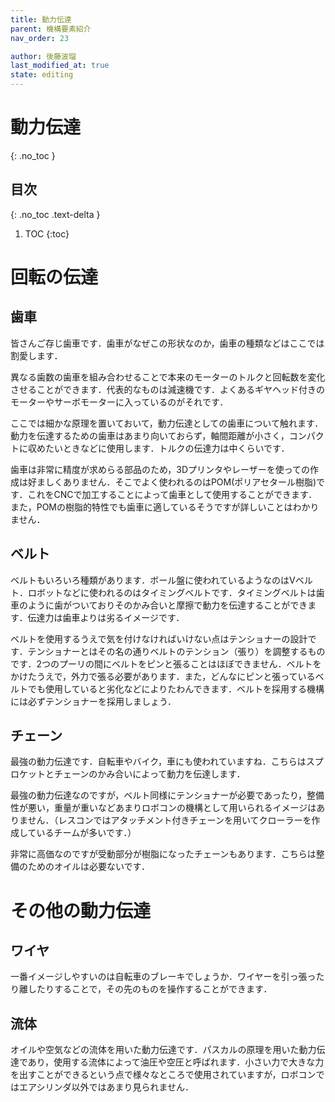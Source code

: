 ```yaml
---
title: 動力伝達
parent: 機構要素紹介
nav_order: 23

author: 後藤波瑠
last_modified_at: true
state: editing
---
```


# 動力伝達
{: .no_toc }

## 目次
{: .no_toc .text-delta }

1. TOC
{:toc}

# 回転の伝達
## 歯車
皆さんご存じ歯車です．歯車がなぜこの形状なのか，歯車の種類などはここでは割愛します．

異なる歯数の歯車を組み合わせることで本来のモーターのトルクと回転数を変化させることができます．代表的なものは減速機です．よくあるギヤヘッド付きのモーターやサーボモーターに入っているのがそれです．

ここでは細かな原理を置いておいて，動力伝達としての歯車について触れます．動力を伝達するための歯車はあまり向いておらず，軸間距離が小さく，コンパクトに収めたいときなどに使用します．トルクの伝達力は中くらいです．

歯車は非常に精度が求めらる部品のため，3Dプリンタやレーザーを使っての作成は好ましくありません．そこでよく使われるのはPOM(ポリアセタール樹脂)です．これをCNCで加工することによって歯車として使用することができます．また，POMの樹脂的特性でも歯車に適しているそうですが詳しいことはわかりません．

## ベルト
ベルトもいろいろ種類があります．ボール盤に使われているようなのはVベルト．ロボットなどに使われるのはタイミングベルトです．タイミングベルトは歯車のように歯がついておりそのかみ合いと摩擦で動力を伝達することができます．伝達力は歯車よりは劣るイメージです．

ベルトを使用するうえで気を付けなければいけない点はテンショナーの設計です．テンショナーとはその名の通りベルトのテンション（張り）を調整するものです．2つのプーリの間にベルトをピンと張ることはほぼできません．ベルトをかけたうえで，外力で張る必要があります．また，どんなにピンと張っているベルトでも使用していると劣化などによりたわんできます．ベルトを採用する機構には必ずテンショナーを採用しましょう．

## チェーン
最強の動力伝達です．自転車やバイク，車にも使われていますね．こちらはスプロケットとチェーンのかみ合いによって動力を伝達します．

最強の動力伝達なのですが，ベルト同様にテンショナーが必要であったり，整備性が悪い，重量が重いなどあまりロボコンの機構として用いられるイメージはありません．（レスコンではアタッチメント付きチェーンを用いてクローラーを作成しているチームが多いです．）

非常に高価なのですが受動部分が樹脂になったチェーンもあります．こちらは整備のためのオイルは必要ないです．

# その他の動力伝達
## ワイヤ
一番イメージしやすいのは自転車のブレーキでしょうか．ワイヤーを引っ張ったり離したりすることで，その先のものを操作することができます．

## 流体
オイルや空気などの流体を用いた動力伝達です．パスカルの原理を用いた動力伝達であり，使用する流体によって油圧や空圧と呼ばれます．小さい力で大きな力を出すことができるという点で様々なところで使用されていますが，ロボコンではエアシリンダ以外ではあまり見られません．